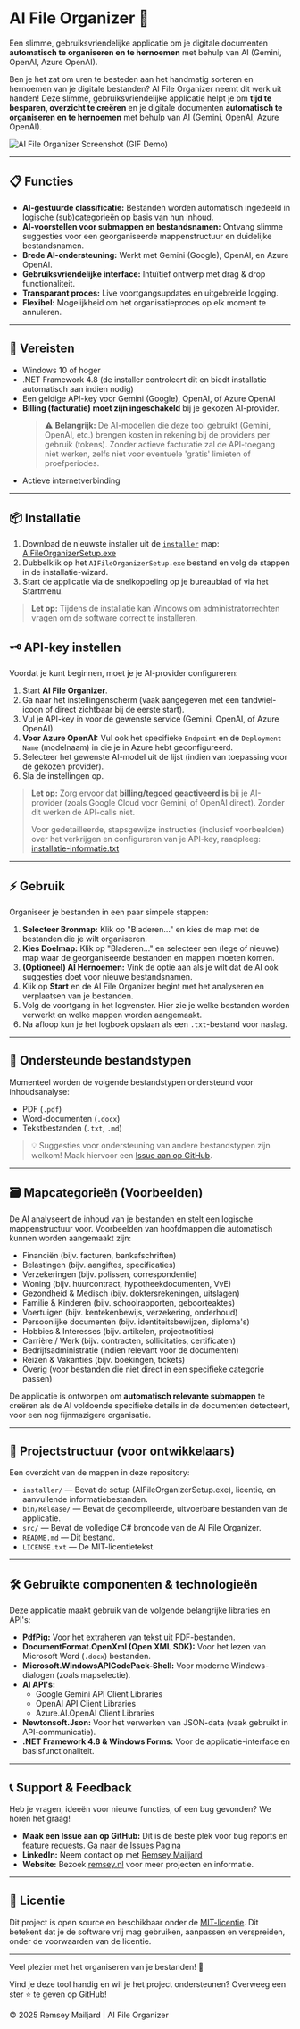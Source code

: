 # AI File Organizer 🚀

Een slimme, gebruiksvriendelijke applicatie om je digitale documenten **automatisch te organiseren en te hernoemen** met behulp van AI (Gemini, OpenAI, Azure OpenAI).

Ben je het zat om uren te besteden aan het handmatig sorteren en hernoemen van je digitale bestanden? AI File Organizer neemt dit werk uit handen!
Deze slimme, gebruiksvriendelijke applicatie helpt je om **tijd te besparen, overzicht te creëren** en je digitale documenten **automatisch te organiseren en te hernoemen** met behulp van AI (Gemini, OpenAI, Azure OpenAI).

![AI File Organizer Screenshot (GIF Demo)](https://github.com/RemseyMailjard/PersoonlijkeMappenGenerator/raw/main/PersoonlijkeMappenStructuurGenerator.gif)

---

## 📋 Functies

- **AI-gestuurde classificatie:** Bestanden worden automatisch ingedeeld in logische (sub)categorieën op basis van hun inhoud.
- **AI-voorstellen voor submappen en bestandsnamen:** Ontvang slimme suggesties voor een georganiseerde mappenstructuur en duidelijke bestandsnamen.
- **Brede AI-ondersteuning:** Werkt met Gemini (Google), OpenAI, en Azure OpenAI.
- **Gebruiksvriendelijke interface:** Intuïtief ontwerp met drag & drop functionaliteit.
- **Transparant proces:** Live voortgangsupdates en uitgebreide logging.
- **Flexibel:** Mogelijkheid om het organisatieproces op elk moment te annuleren.

---

## 📌 Vereisten

- Windows 10 of hoger
- .NET Framework 4.8 (de installer controleert dit en biedt installatie automatisch aan indien nodig)
- Een geldige API-key voor Gemini (Google), OpenAI, of Azure OpenAI
- **Billing (facturatie) moet zijn ingeschakeld** bij je gekozen AI-provider.
  > ⚠️ **Belangrijk:** De AI-modellen die deze tool gebruikt (Gemini, OpenAI, etc.) brengen kosten in rekening bij de providers per gebruik (tokens). Zonder actieve facturatie zal de API-toegang niet werken, zelfs niet voor eventuele 'gratis' limieten of proefperiodes.
- Actieve internetverbinding

---

## 📦 Installatie

1.  Download de nieuwste installer uit de [`installer`](installer) map:
    [AIFileOrganizerSetup.exe](Installer/AIFileOrganizerSetup.exe)
2.  Dubbelklik op het `AIFileOrganizerSetup.exe` bestand en volg de stappen in de installatie-wizard.
3.  Start de applicatie via de snelkoppeling op je bureaublad of via het Startmenu.

> **Let op:** Tijdens de installatie kan Windows om administratorrechten vragen om de software correct te installeren.


## 🗝️ API-key instellen

Voordat je kunt beginnen, moet je je AI-provider configureren:

1.  Start **AI File Organizer**.
2.  Ga naar het instellingenscherm (vaak aangegeven met een tandwiel-icoon of direct zichtbaar bij de eerste start).
3.  Vul je API-key in voor de gewenste service (Gemini, OpenAI, of Azure OpenAI).
4.  **Voor Azure OpenAI:** Vul ook het specifieke `Endpoint` en de `Deployment Name` (modelnaam) in die je in Azure hebt geconfigureerd.
5.  Selecteer het gewenste AI-model uit de lijst (indien van toepassing voor de gekozen provider).
6.  Sla de instellingen op.

> **Let op:**
> Zorg ervoor dat **billing/tegoed geactiveerd is** bij je AI-provider (zoals Google Cloud voor Gemini, of OpenAI direct). Zonder dit werken de API-calls niet.
>
> Voor gedetailleerde, stapsgewijze instructies (inclusief voorbeelden) over het verkrijgen en configureren van je API-key, raadpleeg:
> [installatie-informatie.txt](installer/installatie-informatie.txt)

---

## ⚡ Gebruik

Organiseer je bestanden in een paar simpele stappen:

1.  **Selecteer Bronmap:** Klik op "Bladeren..." en kies de map met de bestanden die je wilt organiseren.
2.  **Kies Doelmap:** Klik op "Bladeren..." en selecteer een (lege of nieuwe) map waar de georganiseerde bestanden en mappen moeten komen.
3.  **(Optioneel) AI Hernoemen:** Vink de optie aan als je wilt dat de AI ook suggesties doet voor nieuwe bestandsnamen.
4.  Klik op **Start** en de AI File Organizer begint met het analyseren en verplaatsen van je bestanden.
5.  Volg de voortgang in het logvenster. Hier zie je welke bestanden worden verwerkt en welke mappen worden aangemaakt.
6.  Na afloop kun je het logboek opslaan als een `.txt`-bestand voor naslag.

---

## 📂 Ondersteunde bestandstypen

Momenteel worden de volgende bestandstypen ondersteund voor inhoudsanalyse:

- PDF (`.pdf`)
- Word-documenten (`.docx`)
- Tekstbestanden (`.txt`, `.md`)

> 💡 Suggesties voor ondersteuning van andere bestandstypen zijn welkom! Maak hiervoor een [Issue aan op GitHub](#-support--feedback).

---

## 🗃️ Mapcategorieën (Voorbeelden)

De AI analyseert de inhoud van je bestanden en stelt een logische mappenstructuur voor. Voorbeelden van hoofdmappen die automatisch kunnen worden aangemaakt zijn:

- Financiën (bijv. facturen, bankafschriften)
- Belastingen (bijv. aangiftes, specificaties)
- Verzekeringen (bijv. polissen, correspondentie)
- Woning (bijv. huurcontract, hypotheekdocumenten, VvE)
- Gezondheid & Medisch (bijv. doktersrekeningen, uitslagen)
- Familie & Kinderen (bijv. schoolrapporten, geboorteaktes)
- Voertuigen (bijv. kentekenbewijs, verzekering, onderhoud)
- Persoonlijke documenten (bijv. identiteitsbewijzen, diploma's)
- Hobbies & Interesses (bijv. artikelen, projectnotities)
- Carrière / Werk (bijv. contracten, sollicitaties, certificaten)
- Bedrijfsadministratie (indien relevant voor de documenten)
- Reizen & Vakanties (bijv. boekingen, tickets)
- Overig (voor bestanden die niet direct in een specifieke categorie passen)

De applicatie is ontworpen om **automatisch relevante submappen** te creëren als de AI voldoende specifieke details in de documenten detecteert, voor een nog fijnmazigere organisatie.

---

## 📑 Projectstructuur (voor ontwikkelaars)

Een overzicht van de mappen in deze repository:

- `installer/` — Bevat de setup (AIFileOrganizerSetup.exe), licentie, en aanvullende informatiebestanden.
- `bin/Release/` — Bevat de gecompileerde, uitvoerbare bestanden van de applicatie.
- `src/` — Bevat de volledige C# broncode van de AI File Organizer.
- `README.md` — Dit bestand.
- `LICENSE.txt` — De MIT-licentietekst.

---

## 🛠️ Gebruikte componenten & technologieën

Deze applicatie maakt gebruik van de volgende belangrijke libraries en API's:

- **PdfPig:** Voor het extraheren van tekst uit PDF-bestanden.
- **DocumentFormat.OpenXml (Open XML SDK):** Voor het lezen van Microsoft Word (`.docx`) bestanden.
- **Microsoft.WindowsAPICodePack-Shell:** Voor moderne Windows-dialogen (zoals mapselectie).
- **AI API's:**
    - Google Gemini API Client Libraries
    - OpenAI API Client Libraries
    - Azure.AI.OpenAI Client Libraries
- **Newtonsoft.Json:** Voor het verwerken van JSON-data (vaak gebruikt in API-communicatie).
- **.NET Framework 4.8 & Windows Forms:** Voor de applicatie-interface en basisfunctionaliteit.

---

## 📞 Support & Feedback

Heb je vragen, ideeën voor nieuwe functies, of een bug gevonden? We horen het graag!

- **Maak een Issue aan op GitHub:** Dit is de beste plek voor bug reports en feature requests.
  [Ga naar de Issues Pagina](https://github.com/RemseyMailjard/PersoonlijkeMappenGenerator/issues)
- **LinkedIn:** Neem contact op met [Remsey Mailjard](https://www.linkedin.com/in/remseymailjard/)
- **Website:** Bezoek [remsey.nl](https://www.remsey.nl) voor meer projecten en informatie.

---

## 📄 Licentie

Dit project is open source en beschikbaar onder de [MIT-licentie](installer/LICENSE.txt). Dit betekent dat je de software vrij mag gebruiken, aanpassen en verspreiden, onder de voorwaarden van de licentie.

---

Veel plezier met het organiseren van je bestanden! 🎉

Vind je deze tool handig en wil je het project ondersteunen? Overweeg een ster ⭐ te geven op GitHub!

© 2025 Remsey Mailjard | AI File Organizer
